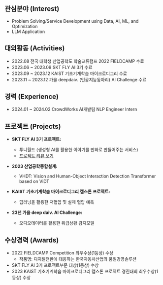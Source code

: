 ## 관심분야 (Interest)
- Problem Solving/Service Development using Data, AI, ML, and Optimization
- LLM Application

## 대외활동 (Activities)
- 2022.08 전국 대학생 산업공학도 학술교류캠프 2022 FIELDCAMP 수료
- 2023.06 ~ 2023.09 SKT FLY AI 3기 수료
- 2023.09 ~ 2023.12 KAIST 기초기계학습 마이크로디그리 수료
- 2023.11 ~ 2023.12 가을 deepdaiv. (인공지능동아리) AI Challenge 수료

## 경력 (Experience)
- 2024.01 ~ 2024.02 CrowdWorks AI개발팀 NLP Engineer Intern

## 프로젝트 (Projects)
- **SKT FLY AI 3기 프로젝트:**
  - 투니월드 (생성형 AI를 활용한 이야기를 만화로 만들어주는 서비스)
  - [프로젝트 리뷰 보기](https://www.skttechacademy.com/nonmember/flyAi/flyAiProjectReviewList)

- **2023 산업공학종합설계:**
  - VHDT: Vision and Human-Object Interaction Detection Transformer based on ViDT

- **KAIST 기초기계학습 마이크로디그리 캡스톤 프로젝트:**
  - 딥러닝을 활용한 저혈압 및 실제 혈압 예측

- **23년 가을 deep daiv. AI Challenge:**
  - 오디오데이터를 활용한 위급상황 감지모델

## 수상경력 (Awards)
- 2022 FIELDCAMP Competition 최우수상(1등상) 수상
  - 작품명: 디지털전환에 대응하는 한국자동차산업의 품질경영솔루션
- SKT FLY AI 3기 프로젝트부문 대상(1등상) 수상
- 2023 KAIST 기초기계학습 마이크로디그리 캡스톤 프로젝트 경진대회 최우수상(1등상) 수상

